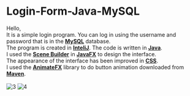 # Login-Form-Java-MySQL
Hello,<br /> 
It is a simple login program. You can log in using the username and password that is in the <b><u>MySQL</u></b> database.<br /> 
The program is created in <b><u>InteliJ</u></b>.
The code is written in <b><u>Java</u></b>.<br />
I used the <b><u>Scene Builder</u></b> in <b><u>JavaFX</u></b> to design the interface.<br />
The appearance of the interface has been improved in <b><u>CSS</u></b>.<br />
I used the <b><u>AnimateFX</u></b> library to do button animation downloaded from <b><u>Maven</u></b>.<br /><br />
![3](https://user-images.githubusercontent.com/46600937/51427873-e76e8800-1bfc-11e9-8534-40941055839c.png)
![4](https://user-images.githubusercontent.com/46600937/51427854-a4acb000-1bfc-11e9-8fb5-2859af95fc24.png)

